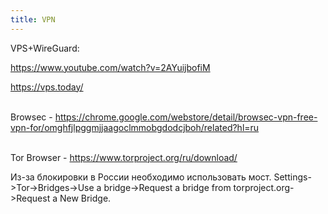 ```yaml
---
title: VPN
---
```


VPS+WireGuard:

<https://www.youtube.com/watch?v=2AYuijbofiM>

<https://vps.today/>
<br><br>

Browsec - <https://chrome.google.com/webstore/detail/browsec-vpn-free-vpn-for/omghfjlpggmjjaagoclmmobgdodcjboh/related?hl=ru>
<br><br>

Tor Browser - <https://www.torproject.org/ru/download/>

Из-за блокировки в России необходимо использовать мост. Settings->Tor->Bridges->Use a bridge->Request a bridge from torproject.org->Request a New Bridge.